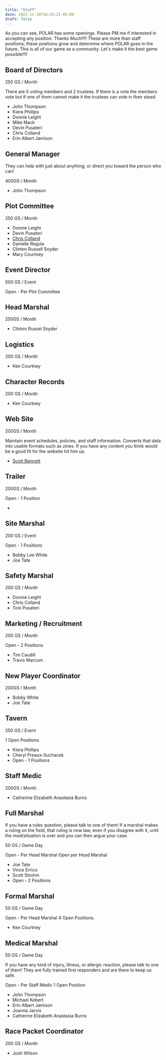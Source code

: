 ```yaml
---
title: "Staff"
date: 2022-11-10T10:33:21-05:00
draft: false
---
```


As you can see, POLAR has some openings. Please PM me if interested in accepting any position. Thanks Much!!!!
These are more than staff positions; these positions grow and determine where POLAR goes in the future. This is all of our game as a community. Let's make it the best game possible!!!!

## Board of Directors

250 GS / Month

There are 5 voting members and 2 trustees. If there is a vote the members vote but if one of them cannot make it the trustees can vote in their stead. 

- John Thompson
- Kiera Phillips 
- Donnie Leight 
- Mike Mack 
- Devin Pusateri 
- Chris Colland
- Erin Albert Jamison

## General Manager

They can help with just about anything, or direct you toward the person who can!

400GS / Month

- John Thompson 

## Plot Committee 

250 GS / Month

- Donnie Leight 
- Devin Pusateri
- [Chris Colland](./chris_colland) 
- Danielle Regula
- Clinton Russell Snyder
- Mary Courtney

## Event Director

500 GS / Event

Open - Per Plot Committee 

## Head Marshal

250GS / Month

- Clinton Russel Snyder 

## Logistics

200 GS / Month

- Ken Courtney 

## Character Records

200 GS / Month

- Ken Courtney 

## Web Site

200GS / Month

Maintain event schedules, policies, and staff information. Converts that data into usable formats such as zines. If you have any content you think would be a good fit for the website hit him up.

- [Scott Bennett](./scott_bennett) 

## Trailer

200GS / Month

Open - 1 Position

- 

## Site Marshal

200 GS / Event

Open - 1 Positions

- Bobby Lee White
- Joe Tate

## Safety Marshal

200 GS / Month

- Donnie Leight 
- Chris Colland
- Toni Pusateri

## Marketing / Recruitment

200 GS / Month

Open - 2 Positions

- Tim Caudill
- Travis Marcum

## New Player Coordinator

200GS / Month

- Bobby White
- Joe Tate

## Tavern

250 GS / Event

1 Open Positions

- Kiera Phillips 
- Cheryl Preaux-Suchacek 
- Open - 1 Positions

## Staff Medic

200GS / Month

-   Catherine Elizabeth Anastasia Burns 

##   Full Marshal 

If you have a rules question, please talk to one of them! If a marshal makes a ruling on the field, that ruling is now law, even if you disagree with it, until the mod/situation is over and you can then argue your case.

50 GS / Game Day 

Open - Per Head Marshal  Open per Head Marshal

- Joe Tate
- Vince Errico
- Scott Strohm
- Open - 2 Positions

## Formal Marshal 

50 GS / Game Day 

Open - Per Head Marshal 4 Open Positions.

- Ken Courtney 

## Medical Marshal

50 GS / Game Day

If you have any kind of injury, illness, or allergic reaction, please talk to one of them! They are fully trained first responders and are there to keep us safe.

 Open - Per Staff Medic 1 Open Position 

- John Thompson 
- Michael Kebert 
- Erin Albert Jamison 
- Joanna Jarvis  
- Catherine Elizabeth Anastasia Burns

## Race Packet Coordinator

200 GS / Month

- Josh Wilson
